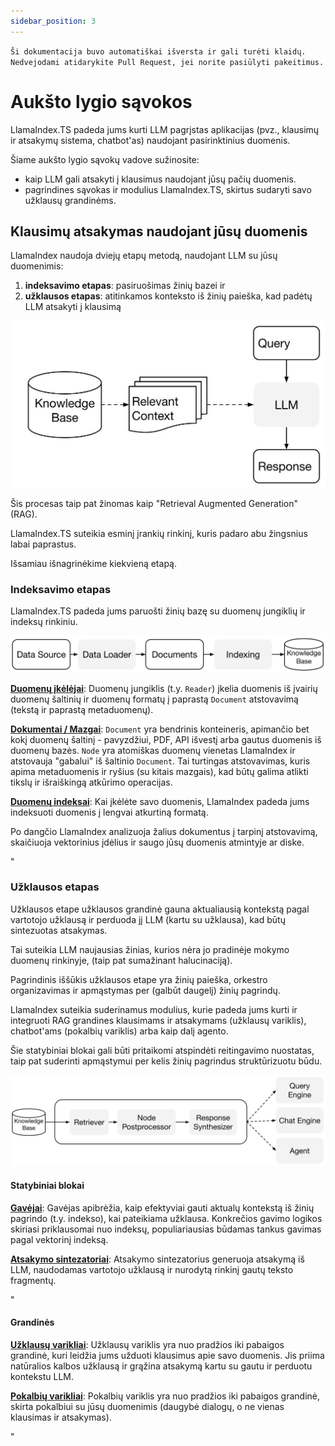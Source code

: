 ```yaml
---
sidebar_position: 3
---
```


`Ši dokumentacija buvo automatiškai išversta ir gali turėti klaidų. Nedvejodami atidarykite Pull Request, jei norite pasiūlyti pakeitimus.`

# Aukšto lygio sąvokos

LlamaIndex.TS padeda jums kurti LLM pagrįstas aplikacijas (pvz., klausimų ir atsakymų sistema, chatbot'as) naudojant pasirinktinius duomenis.

Šiame aukšto lygio sąvokų vadove sužinosite:

- kaip LLM gali atsakyti į klausimus naudojant jūsų pačių duomenis.
- pagrindines sąvokas ir modulius LlamaIndex.TS, skirtus sudaryti savo užklausų grandinėms.

## Klausimų atsakymas naudojant jūsų duomenis

LlamaIndex naudoja dviejų etapų metodą, naudojant LLM su jūsų duomenimis:

1. **indeksavimo etapas**: pasiruošimas žinių bazei ir
2. **užklausos etapas**: atitinkamos konteksto iš žinių paieška, kad padėtų LLM atsakyti į klausimą

![](./_static/concepts/rag.jpg)

Šis procesas taip pat žinomas kaip "Retrieval Augmented Generation" (RAG).

LlamaIndex.TS suteikia esminį įrankių rinkinį, kuris padaro abu žingsnius labai paprastus.

Išsamiau išnagrinėkime kiekvieną etapą.

### Indeksavimo etapas

LlamaIndex.TS padeda jums paruošti žinių bazę su duomenų jungiklių ir indeksų rinkiniu.

![](./_static/concepts/indexing.jpg)

[**Duomenų įkėlėjai**](./modules/high_level/data_loader.md):
Duomenų jungiklis (t.y. `Reader`) įkelia duomenis iš įvairių duomenų šaltinių ir duomenų formatų į paprastą `Document` atstovavimą (tekstą ir paprastą metaduomenų).

[**Dokumentai / Mazgai**](./modules/high_level/documents_and_nodes.md): `Document` yra bendrinis konteineris, apimančio bet kokį duomenų šaltinį - pavyzdžiui, PDF, API išvestį arba gautus duomenis iš duomenų bazės. `Node` yra atomiškas duomenų vienetas LlamaIndex ir atstovauja "gabalui" iš šaltinio `Document`. Tai turtingas atstovavimas, kuris apima metaduomenis ir ryšius (su kitais mazgais), kad būtų galima atlikti tikslų ir išraiškingą atkūrimo operacijas.

[**Duomenų indeksai**](./modules/high_level/data_index.md):
Kai įkėlėte savo duomenis, LlamaIndex padeda jums indeksuoti duomenis į lengvai atkurtiną formatą.

Po dangčio LlamaIndex analizuoja žalius dokumentus į tarpinį atstovavimą, skaičiuoja vektorinius įdėlius ir saugo jūsų duomenis atmintyje ar diske.

"

### Užklausos etapas

Užklausos etape užklausos grandinė gauna aktualiausią kontekstą pagal vartotojo užklausą
ir perduoda jį LLM (kartu su užklausa), kad būtų sintezuotas atsakymas.

Tai suteikia LLM naujausias žinias, kurios nėra jo pradinėje mokymo duomenų rinkinyje,
(taip pat sumažinant halucinaciją).

Pagrindinis iššūkis užklausos etape yra žinių paieška, orkestro organizavimas ir apmąstymas per (galbūt daugelį) žinių pagrindų.

LlamaIndex suteikia suderinamus modulius, kurie padeda jums kurti ir integruoti RAG grandines klausimams ir atsakymams (užklausų variklis), chatbot'ams (pokalbių variklis) arba kaip dalį agento.

Šie statybiniai blokai gali būti pritaikomi atspindėti reitingavimo nuostatas, taip pat suderinti apmąstymui per kelis žinių pagrindus struktūrizuotu būdu.

![](./_static/concepts/querying.jpg)

#### Statybiniai blokai

[**Gavėjai**](./modules/low_level/retriever.md):
Gavėjas apibrėžia, kaip efektyviai gauti aktualų kontekstą iš žinių pagrindo (t.y. indekso), kai pateikiama užklausa.
Konkrečios gavimo logikos skiriasi priklausomai nuo indeksų, populiariausias būdamas tankus gavimas pagal vektorinį indeksą.

[**Atsakymo sintezatoriai**](./modules/low_level/response_synthesizer.md):
Atsakymo sintezatorius generuoja atsakymą iš LLM, naudodamas vartotojo užklausą ir nurodytą rinkinį gautų teksto fragmentų.

"

#### Grandinės

[**Užklausų varikliai**](./modules/high_level/query_engine.md):
Užklausų variklis yra nuo pradžios iki pabaigos grandinė, kuri leidžia jums užduoti klausimus apie savo duomenis.
Jis priima natūralios kalbos užklausą ir grąžina atsakymą kartu su gautu ir perduotu kontekstu LLM.

[**Pokalbių varikliai**](./modules/high_level/chat_engine.md):
Pokalbių variklis yra nuo pradžios iki pabaigos grandinė, skirta pokalbiui su jūsų duomenimis
(daugybė dialogų, o ne vienas klausimas ir atsakymas).

"
